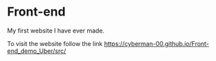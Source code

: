 # Front-end
My first website I have ever made.

To visit the website follow the link
https://cyberman-00.github.io/Front-end_demo_Uber/src/